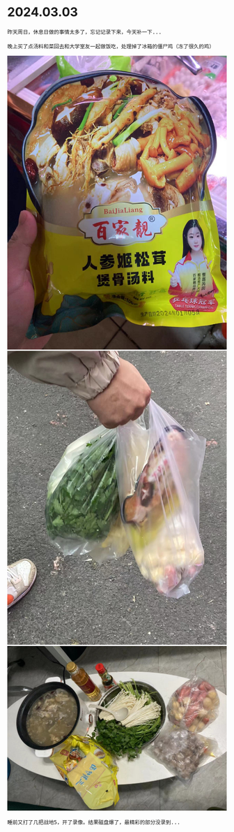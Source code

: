 # 2024.03.03

    昨天周日，休息日做的事情太多了，忘记记录下来，今天补一下...

    晚上买了点汤料和菜回去和大学室友一起做饭吃，处理掉了冰箱的僵尸鸡（冻了很久的鸡）
![1709517180540](image/2024.03.03/1709517180540.png)
![1709517189514](image/2024.03.03/1709517189514.png)
![1709517220251](image/2024.03.03/1709517220251.png)

    睡前又打了几把战地5，开了录像。结果磁盘爆了，最精彩的部分没录到...
